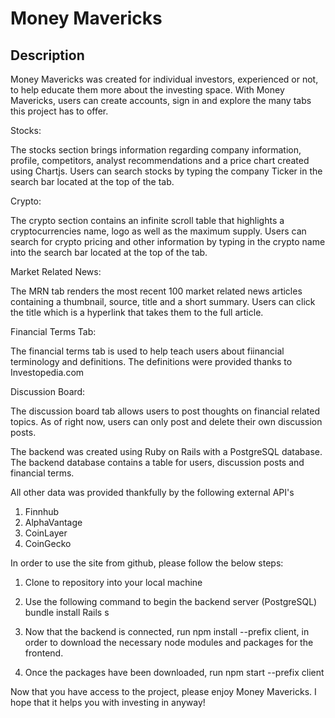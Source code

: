 # Money Mavericks

## Description

Money Mavericks was created for individual investors, experienced or not, to help educate them more about the investing space. With Money Mavericks, users can create accounts, sign in and explore the many tabs this project has to offer.

Stocks:

The stocks section brings information regarding company information, profile, competitors, analyst recommendations and a price chart created using Chartjs. Users can search stocks by typing the company Ticker in the search bar located at the top of the tab.

Crypto:

The crypto section contains an infinite scroll table that highlights a cryptocurrencies name, logo as well as the maximum supply. Users can search for crypto pricing and other information by typing in the crypto name into the search bar located at the top of the tab.

Market Related News:

The MRN tab renders the most recent 100 market related news articles containing a thumbnail, source, title and a short summary. Users can click the title which is a hyperlink that takes them to the full article.

Financial Terms Tab:

The financial terms tab is used to help teach users about fiinancial terminology and definitions. The definitions were provided thanks to Investopedia.com

Discussion Board:

The discussion board tab allows users to post thoughts on financial related topics. As of right now, users can only post and delete their own discussion posts.

The backend was created using Ruby on Rails with a PostgreSQL database. The backend database contains a table for users, discussion posts and financial terms.

All other data was provided thankfully by the following external API's

1. Finnhub
2. AlphaVantage
3. CoinLayer
4. CoinGecko

In order to use the site from github, please follow the below steps:

1. Clone to repository into your local machine

2. Use the following command to begin the backend server (PostgreSQL) bundle install Rails s

3. Now that the backend is connected, run npm install --prefix client, in order to download the necessary node modules and packages for the frontend.

4. Once the packages have been downloaded, run npm start --prefix client

Now that you have access to the project, please enjoy Money Mavericks. I hope that it helps you with investing in anyway!
